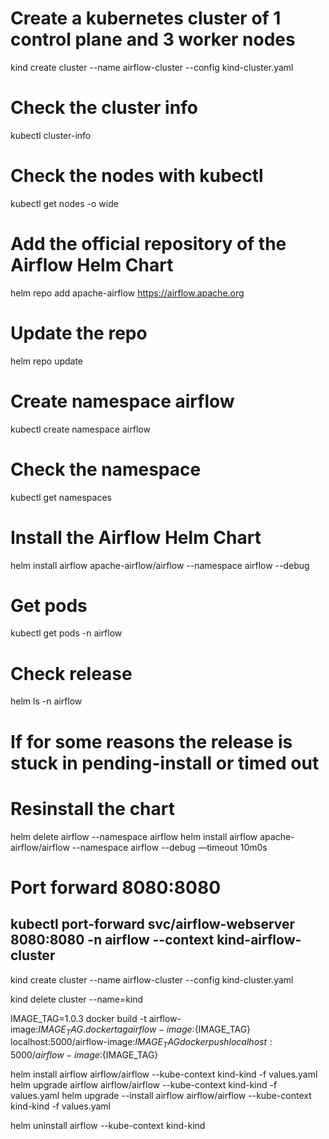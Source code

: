 # Create a kubernetes cluster of 1 control plane and 3 worker nodes
kind create cluster --name airflow-cluster --config kind-cluster.yaml

# Check the cluster info
kubectl cluster-info

# Check the nodes with kubectl
kubectl get nodes -o wide

# Add the official repository of the Airflow Helm Chart
helm repo add apache-airflow https://airflow.apache.org

# Update the repo
helm repo update

# Create namespace airflow
kubectl create namespace airflow

# Check the namespace 
kubectl get namespaces

# Install the Airflow Helm Chart
helm install airflow apache-airflow/airflow --namespace airflow --debug

# Get pods
kubectl get pods -n airflow

# Check release
helm ls -n airflow

# If for some reasons the release is stuck in pending-install or timed out
# Resinstall the chart
helm delete airflow --namespace airflow
helm install airflow apache-airflow/airflow --namespace airflow --debug —timeout 10m0s

# Port forward 8080:8080
kubectl port-forward svc/airflow-webserver 8080:8080 -n airflow --context kind-airflow-cluster
-------------------------------------------------------------------------------------------------------


kind create cluster --name airflow-cluster --config kind-cluster.yaml

kind delete cluster --name=kind


IMAGE_TAG=1.0.3
docker build -t airflow-image:${IMAGE_TAG} .
docker tag airflow-image:${IMAGE_TAG} localhost:5000/airflow-image:${IMAGE_TAG}
docker push localhost:5000/airflow-image:${IMAGE_TAG}

helm install airflow airflow/airflow --kube-context kind-kind   -f values.yaml
helm upgrade airflow airflow/airflow   --kube-context kind-kind   -f values.yaml
helm upgrade --install airflow airflow/airflow  --kube-context kind-kind -f values.yaml

helm uninstall airflow --kube-context kind-kind